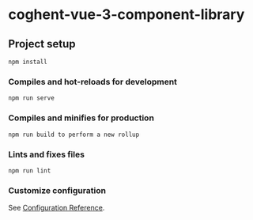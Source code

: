 # coghent-vue-3-component-library

## Project setup
```
npm install
```

### Compiles and hot-reloads for development
```
npm run serve
```

### Compiles and minifies for production
```
npm run build to perform a new rollup
```

### Lints and fixes files
```
npm run lint
```

### Customize configuration
See [Configuration Reference](https://cli.vuejs.org/config/).
